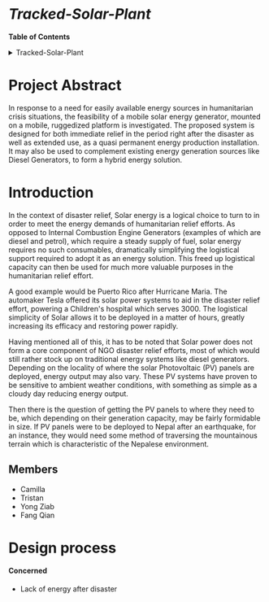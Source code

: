 # _Tracked-Solar-Plant_

**Table of Contents**

<details>
<summary>Tracked-Solar-Plant</summary>
<ul>
<li>Project Abstract [Heading link](https://github.com/.md "Heading link")</li>
<ul>
<li>Introduction </li>
<li> Members </li>
</ul>
<li> Design process</li>
<ul>
  <li>Concerned</il>
  <li>Design</il>
  <li>implement</il>
</ul>
</details>

# Project Abstract





In response to a need for easily available energy sources in humanitarian crisis situations, the feasibility of a mobile solar energy generator, mounted on a mobile, ruggedized platform is investigated. The proposed system is designed for both immediate relief in the period right after the disaster as well as extended use, as a quasi permanent energy production installation. It may also be used to complement existing energy generation sources like Diesel Generators, to form a hybrid energy solution.



# Introduction

In the context of disaster relief, Solar energy is a logical choice to turn to in order to meet the energy demands of humanitarian relief efforts. As opposed to Internal Combustion Engine Generators (examples of which are diesel and petrol), which require a steady supply of fuel, solar energy requires no such consumables, dramatically simplifying the logistical support required to adopt it as an energy solution. This freed up logistical capacity can then be used for much more valuable purposes in the humanitarian relief effort.



A good example would be Puerto Rico after Hurricane Maria. The automaker Tesla offered its solar power systems to aid in the disaster relief effort, powering a Children's hospital which serves 3000. The logistical simplicity of Solar allows it to be deployed in a matter of hours, greatly increasing its efficacy and restoring power rapidly.



Having mentioned all of this, it has to be noted that Solar power does not form a core component of NGO disaster relief efforts, most of which would still rather stock up on traditional energy systems like diesel generators. Depending on the locality of where the solar Photovoltaic (PV) panels are deployed, energy output may also vary. These PV systems have proven to be sensitive to ambient weather conditions, with something as simple as a cloudy day reducing energy output.



Then there is the question of getting the PV panels to where they need to be, which depending on their generation capacity, may be fairly formidable in size. If PV panels were to be deployed to Nepal after an earthquake, for an instance, they would need some method of traversing the mountainous terrain which is characteristic of the Nepalese environment.

## Members
* Camilla
* Tristan
* Yong Ziab
* Fang Qian



# Design process
#### Concerned
*  Lack of energy after disaster
